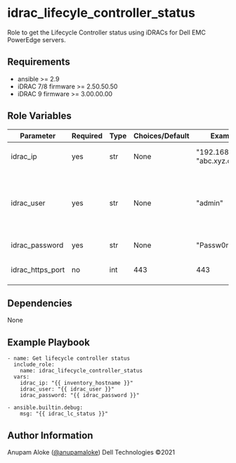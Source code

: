 idrac_lifecyle_controller_status
=========

Role to get the Lifecycle Controller status using iDRACs for Dell EMC PowerEdge servers.

Requirements
------------

- ansible >= 2.9
- iDRAC 7/8 firmware >= 2.50.50.50
- iDRAC 9 firmware >= 3.00.00.00

Role Variables
--------------

| Parameter | Required | Type | Choices/Default | Example | Description |
|-----------|----------|------|-----------------|---------|-------------|
| idrac_ip  | yes | str | None | "192.168.10.10"<br/>"abc.xyz.com" | IP address or hostname of iDRAC |
| idrac_user | yes | str | None | "admin" | iDRAC user with privileges to import the server configuration profile |
| idrac_password | yes | str | None | "Passw0rd" | iDRAC user password |
| idrac_https_port | no | int | 443 | 443 | iDRAC web server https port |

Dependencies
------------

None

Example Playbook
----------------

```
- name: Get lifecycle controller status
  include_role:
    name: idrac_lifecycle_controller_status
  vars:
    idrac_ip: "{{ inventory_hostname }}"
    idrac_user: "{{ idrac_user }}"
    idrac_password: "{{ idrac_password }}"

- ansible.builtin.debug:
    msg: "{{ idrac_lc_status }}"
```

Author Information
------------------

Anupam Aloke ([@anupamaloke](https://github.com/anupamaloke))
Dell Technologies &copy;2021

